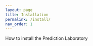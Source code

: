 ```yaml
---
layout: page
title: Installation
permalink: /install/
nav_order: 1
---
```

How to install the Prediction Laboratory
